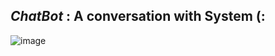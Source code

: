*ChatBot*  : A conversation with System (:
-------------------------------------
![image](https://user-images.githubusercontent.com/50515418/130213794-4f7568cf-35c8-4981-95ef-5f54d82e945b.png)
